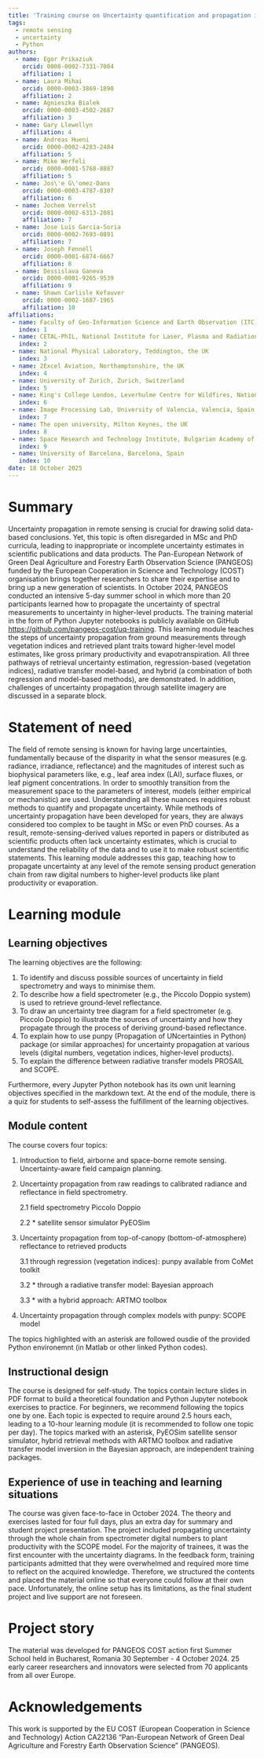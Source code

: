 ```yaml
---
title: 'Training course on Uncertainty quantification and propagation in remote sensing'
tags:
  - remote sensing
  - uncertainty 
  - Python
authors:
  - name: Egor Prikaziuk
    orcid: 0000-0002-7331-7004
    affiliation: 1
  - name: Laura Mihai
    orcid: 0000-0003-3869-1890
    affiliation: 2
  - name: Agnieszka Bialek
    orcid: 0000-0003-4502-2687
    affiliation: 3
  - name: Gary Llewellyn
    affiliation: 4
  - name: Andreas Hueni
    orcid: 0000-0002-4283-2484
    affiliation: 5
  - name: Mike Werfeli
    orcid: 0000-0001-5768-8887
    affiliation: 5
  - name: Jos\'e G\'omez-Dans
	orcid: 0000-0003-4787-8307
    affiliation: 6
  - name: Jochem Verrelst
    orcid: 0000-0002-6313-2081
    affiliation: 7
  - name: Jose Luis Garcia-Soria
    orcid: 0000-0002-7693-0891
    affiliation: 7
  - name: Joseph Fennell
    orcid: 0000-0001-6874-6667
    affiliation: 8
  - name: Dessislava Ganeva
    orcid: 0000-0001-9265-9539
    affiliation: 9
  - name: Shawn Carlisle Kefauver
    orcid: 0000-0002-1687-1965
    affiliation: 10
affiliations:
 - name: Faculty of Geo-Information Science and Earth Observation (ITC), University of Twente, Enschede, the Netherlands
   index: 1
 - name: CETAL-PhIL, National Institute for Laser, Plasma and Radiation Physics, Măgurele, Romania
   index: 2
 - name: National Physical Laboratory, Teddington, the UK
   index: 3
 - name: 2Excel Aviation, Northamptonshire, the UK
   index: 4
 - name: University of Zurich, Zurich, Switzerland
   index: 5
 - name: King's College London, Leverhulme Centre for Wildfires, National Centre for Earth Observation, UK
   index: 6
 - name: Image Processing Lab, University of Valencia, Valencia, Spain
   index: 7
 - name: The open university, Milton Keynes, the UK
   index: 8
 - name: Space Research and Technology Institute, Bulgarian Academy of Sciences, Sofia, Bulgaria
   index: 9
 - name: University of Barcelona, Barcelona, Spain
   index: 10
date: 18 October 2025
---
```


# Summary

Uncertainty propagation in remote sensing is crucial for drawing solid data-based conclusions. Yet, this topic is often disregarded in MSc and PhD curricula, leading to inappropriate or incomplete uncertainty estimates in scientific publications and data products. 
The Pan-European Network of Green Deal Agriculture and Forestry Earth Observation Science (PANGEOS) funded by the European Cooperation in Science and Technology (COST) organisation brings together researchers to share their expertise and to bring up a new generation of scientists. In October 2024, PANGEOS conducted an intensive 5-day summer school in which more than 20 participants learned how to propagate the uncertainty of spectral measurements to uncertainty in higher-level products. The training material in the form of Python Jupyter notebooks is publicly available on GitHub https://github.com/pangeos-cost/uq-training.
This learning module teaches the steps of uncertainty propagation from ground measurements through vegetation indices and retrieved plant traits toward higher-level model estimates, like gross primary productivity and evapotranspiration. All three pathways of retrieval uncertainty estimation, regression-based (vegetation indices), radiative transfer model-based, and hybrid (a combination of both regression and model-based methods), are demonstrated. In addition, challenges of uncertainty propagation through satellite imagery are discussed in a separate block.

# Statement of need

The field of remote sensing is known for having large uncertainties, fundamentally because of the disparity in what the sensor measures (e.g. radiance, irradiance, reflectance) and the magnitudes of interest such as biophysical parameters like, e.g., leaf area index (LAI), surface fluxes, or leaf pigment concentrations. In order to smoothly transition from the measurement space to the parameters of interest, models (either empirical or mechanistic) are used. Understanding all these nuances requires robust methods to quantify and propagate uncertainty. While methods of uncertainty propagation have been developed for years, they are always considered too complex to be taught in MSc or even PhD courses. As a result, remote-sensing-derived values reported in papers or distributed as scientific products often lack uncertainty estimates, which is crucial to understand the reliability of the data and to use it to make robust scientific statements. This learning module addresses this gap, teaching how to propagate uncertainty at any level of the remote sensing product generation chain from raw digital numbers to higher-level products like plant productivity or evaporation.


# Learning module

## Learning objectives

The learning objectives are the following:
1. To identify and discuss possible sources of uncertainty in field spectrometry and ways to minimise them.
2. To describe how a field spectrometer (e.g., the Piccolo Doppio system) is used to retrieve ground-level reflectance.
3. To draw an uncertainty tree diagram for a field spectrometer (e.g. Piccolo Doppio) to illustrate the sources of uncertainty and how they propagate through the process of deriving ground-based reflectance.
4. To explain how to use punpy (Propagation of UNcertainties in Python) package (or similar approaches) for uncertainty propagation at various levels (digital numbers, vegetation indices, higher-level products).
5. To explain the difference between radiative transfer models PROSAIL and SCOPE.

Furthermore, every Jupyter Python notebook has its own unit learning objectives specified in the markdown text. At the end of the module, there is a quiz for students to self-assess the fulfillment of the learning objectives.


## Module content

The course covers four topics:
1. Introduction to field, airborne and space-borne remote sensing. Uncertainty-aware field campaign planning.
2. Uncertainty propagation from raw readings to calibrated radiance and reflectance in field spectrometry.
	
	2.1 field spectrometry Piccolo Doppio
	
	2.2 * satellite sensor simulator PyEOSim 
	
3. Uncertainty propagation from top-of-canopy (bottom-of-atmosphere) reflectance to retrieved products
	
	3.1 through regression (vegetation indices): punpy available from CoMet toolkit
	
	3.2 * through a radiative transfer model: Bayesian approach
	
	3.3 * with a hybrid approach: ARTMO toolbox
	
4. Uncertainty propagation through complex models with punpy: SCOPE model 

The topics highlighted with an asterisk are followed ousdie of the provided Python environemnt (in Matlab or other linked Python codes).


## Instructional design

The course is designed for self-study. The topics contain lecture slides in PDF format to build a theoretical foundation and Python Jupyter notebook exercises to practice. For beginners, we recommend following the topics one by one. Each topic is expected to require around 2.5 hours each, leading to a 10-hour learning module (it is recommended to follow one topic per day). The topics marked with an asterisk, PyEOSim satellite sensor simulator, hybrid retrieval methods with ARTMO toolbox and radiative transfer model inversion in the Bayesian approach, are independent training packages.


## Experience of use in teaching and learning situations

The course was given face-to-face in October 2024. The theory and exercises lasted for four full days, plus an extra day for summary and student project presentation. The project included propagating uncertainty through the whole chain from spectrometer digital numbers to plant productivity with the SCOPE model. For the majority of trainees, it was the first encounter with the uncertainty diagrams. In the feedback form, training participants admitted that they were overwhelmed and required more time to reflect on the acquired knowledge. Therefore, we structured the contents and placed the material online so that everyone could follow at their own pace. Unfortunately, the online setup has its limitations, as the final student project and live support are not foreseen.


# Project story

The material was developed for PANGEOS COST action first Summer School held in Bucharest, Romania 30 September - 4 October 2024. 25 early career researchers and innovators were selected from 70 applicants from all over Europe.


# Acknowledgements

This work is supported by the EU COST (European Cooperation in Science and Technology) Action CA22136 “Pan-European Network of Green Deal Agriculture and Forestry Earth Observation Science” (PANGEOS).
